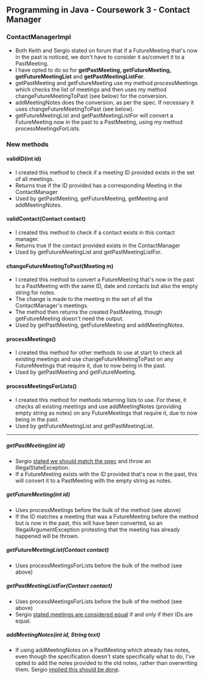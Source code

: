 ## Programming in Java - Coursework 3 - Contact Manager
### ContactManagerImpl
* Both Keith and Sergio stated on forum that if a FutureMeeting that's now in the past is noticed, we don't have to consider it as/convert it to a PastMeeting.
* I have opted to do so for **getPastMeeting, getFutureMeeting, getFutureMeetingList** and **getPastMeetingListFor**.
* getPastMeeting and getFutureMeeting use my method processMeetings which checks the list of meetings and then uses my method changeFutureMeetingToPast (see below) for the conversion.
* addMeetingNotes does the conversion, as per the spec. If necessary it uses changeFutureMeetingToPast (see below).
* getFutureMeetingList and getPastMeetingListFor will convert a FutureMeeting now in the past to a PastMeeting, using my method processMeetingsForLists.

### New methods
#### validID(int id)
* I created this method to check if a meeting ID provided exists in the set of all meetings.
* Returns true if the ID provided has a corresponding Meeting in the ContactManager
* Used by getPastMeeting, getFutureMeeting, getMeeting and addMeetingNotes.

#### validContact(Contact contact)
* I created this method to check if a contact exists in this contact manager.
* Returns true if the contact provided exists in the ContactManager
* Used by getFutureMeetingList and getPastMeetingListFor.

#### changeFutureMeetingToPast(Meeting m)
* I created this method to convert a FutureMeeting that's now in the past to a PastMeeting with the same ID, date and contacts but also the empty string for notes.
* The change is made to the meeting in the set of all the ContactManager's meetings.
* The method then returns the created PastMeeting, though getFutureMeeting doesn't need the output.
* Used by getPastMeeting, getFutureMeeting and addMeetingNotes.

#### processMeetings()
* I created this method for other methods to use at start to check all existing meetings and use changeFutureMeetingToPast on any FutureMeetings that require it, due to now being in the past.
* Used by getPastMeeting and getFutureMeeting.

#### processMeetingsForLists()
* I created this method for methods returning lists to use. For these, it checks all existing meetings and use addMeetingNotes (providing empty string as notes) on any FutureMeetings that require it, due to now being in the past.
* Used by getFutureMeetingList and getPastMeetingList.

--------------

##### getPastMeeting(int id)
* Sergio [stated we should match the spec](https://moodle.bbk.ac.uk/mod/forum/discuss.php?d=47881) and throw an IllegalStateException.
* If a FutureMeeting exists with the ID provided that's now in the past, this will convert it to a PastMeeting with the empty string as notes.

##### getFutureMeeting(int id)
* Uses processMeetings before the bulk of the method (see above)
* If the ID matches a meeting that was a FutureMeeting before the method but is now in the past, this will have been converted, so an IllegalArgumentException protesting that the meeting has already happened will be thrown.

##### getFutureMeetingList(Contact contact)
* Uses processMeetingsForLists before the bulk of the method (see above)

##### getPastMeetingListFor(Contact contact)
* Uses processMeetingsForLists before the bulk of the method (see above)
* Sergio [stated meetings are considered equal](https://moodle.bbk.ac.uk/mod/forum/discuss.php?d=53251) if and only if their IDs are equal.

##### addMeetingNotes(int id, String text)
* If using addMeetingNotes on a PastMeeting which already has notes, even though the specification doesn't state specifically what to do, I've opted to add the notes provided to the old notes, rather than overwriting them. Sergio [implied this should be done](https://moodle.bbk.ac.uk/mod/forum/discuss.php?d=47554).